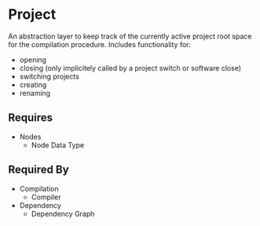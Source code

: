 # Project

An abstraction layer to keep track of the currently active project root space for the compilation procedure. Includes functionality for:

- opening
- closing (only implicitely called by a project switch or software close)
- switching projects
- creating
- renaming

## Requires

- Nodes
    - Node Data Type

## Required By

- Compilation
    - Compiler
- Dependency
    - Dependency Graph
